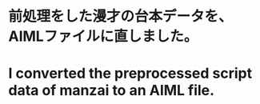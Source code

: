 # 前処理をした漫才の台本データを、AIMLファイルに直しました。

# I converted the preprocessed script data of manzai to an AIML file. 

